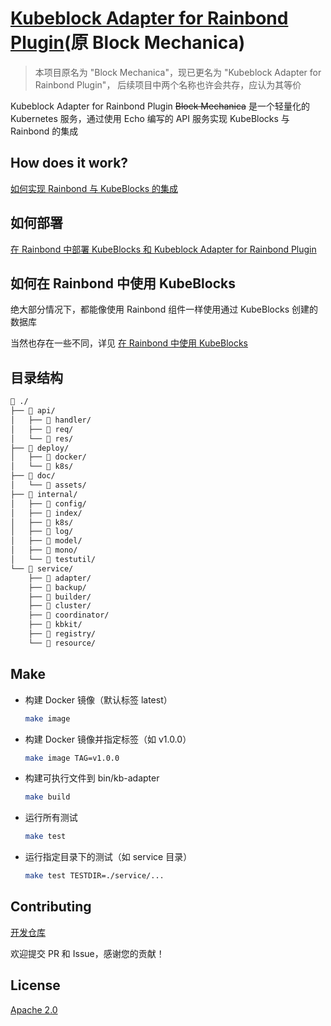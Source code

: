 # [Kubeblock Adapter for Rainbond Plugin](https://github.com/furutachiKurea/kb-adapter-rbdplugin)(原 Block Mechanica)

> 本项目原名为 "Block Mechanica"，现已更名为 "Kubeblock Adapter for Rainbond Plugin"，
> 后续项目中两个名称也许会共存，应认为其等价

Kubeblock Adapter for Rainbond Plugin <del>Block Mechanica</del> 是一个轻量化的 Kubernetes 服务，通过使用 Echo 编写的 API 服务实现 KubeBlocks 与 Rainbond 的集成

## How does it work?

[如何实现 Rainbond 与 KubeBlocks 的集成](./doc/design_document.md)

## 如何部署

[在 Rainbond 中部署 KubeBlocks 和 Kubeblock Adapter for Rainbond Plugin ](./doc/Deploy.md)

## 如何在 Rainbond 中使用 KubeBlocks

绝大部分情况下，都能像使用 Rainbond 组件一样使用通过 KubeBlocks 创建的数据库

当然也存在一些不同，详见 [在 Rainbond 中使用 KubeBlocks](./doc/Use_KubeBlocks_in_Rainbond.md)

## 目录结构

```txt
📁 ./
├── 📁 api/
│   ├── 📁 handler/
│   ├── 📁 req/
│   └── 📁 res/
├── 📁 deploy/
│   ├── 📁 docker/
│   └── 📁 k8s/
├── 📁 doc/
│   └── 📁 assets/
├── 📁 internal/
│   ├── 📁 config/
│   ├── 📁 index/
│   ├── 📁 k8s/
│   ├── 📁 log/
│   ├── 📁 model/
│   ├── 📁 mono/
│   └── 📁 testutil/
└── 📁 service/
    ├── 📁 adapter/
    ├── 📁 backup/
    ├── 📁 builder/
    ├── 📁 cluster/
    ├── 📁 coordinator/
    ├── 📁 kbkit/
    ├── 📁 registry/
    └── 📁 resource/
```

## Make

- 构建 Docker 镜像（默认标签 latest）

  ```sh
  make image
  ```

- 构建 Docker 镜像并指定标签（如 v1.0.0）

  ```sh
  make image TAG=v1.0.0
  ```

- 构建可执行文件到 bin/kb-adapter

  ```sh
  make build
  ```

- 运行所有测试

  ```sh
  make test
  ```

- 运行指定目录下的测试（如 service 目录）

  ```sh
  make test TESTDIR=./service/...
  ```

## Contributing

[开发仓库](https://github.com/furutachiKurea/kb-adapter-rbdplugin)

欢迎提交 PR 和 Issue，感谢您的贡献！

## License

[Apache 2.0](./LICENSE)